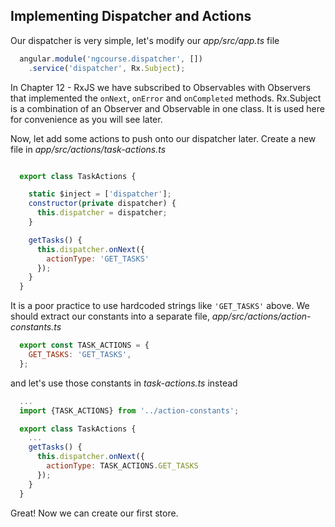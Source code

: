 ## Implementing Dispatcher and Actions

Our dispatcher is very simple, let's modify our *app/src/app.ts* file

```javascript
  angular.module('ngcourse.dispatcher', [])
    .service('dispatcher', Rx.Subject);
```

In Chapter 12 - RxJS we have subscribed to Observables with Observers that implemented the `onNext`, `onError` and `onCompleted` methods. Rx.Subject is a combination of an Observer and Observable in one class. It is used here for convenience as you will see later.

Now, let add some actions to push onto our dispatcher later. Create a new file in *app/src/actions/task-actions.ts*

```javascript

  export class TaskActions {

    static $inject = ['dispatcher'];
    constructor(private dispatcher) {
      this.dispatcher = dispatcher;
    }

    getTasks() {
      this.dispatcher.onNext({
        actionType: 'GET_TASKS'
      });
    }
  }
```

It is a poor practice to use hardcoded strings like `'GET_TASKS'` above. We should extract our constants into a separate file, *app/src/actions/action-constants.ts*

```javascript
  export const TASK_ACTIONS = {
    GET_TASKS: 'GET_TASKS',
  };
```

and let's use those constants in *task-actions.ts* instead

``` javascript
  ...
  import {TASK_ACTIONS} from '../action-constants';

  export class TaskActions {
    ...
    getTasks() {
      this.dispatcher.onNext({
        actionType: TASK_ACTIONS.GET_TASKS
      });
    }
  }

```

Great! Now we can create our first store.
